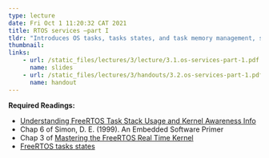 ```yaml
---
type: lecture
date: Fri Oct 1 11:20:32 CAT 2021
title: RTOS services —part I
tldr: "Introduces OS tasks, tasks states, and task memory management, semaphores, priority inversion"
thumbnail: 
links: 
    - url: /static_files/lectures/3/lecture/3.1.os-services-part-1.pdf
      name: slides
    - url: /static_files/lectures/3/handouts/3.2.os-services-part-1.pdf
      name: handout
---
```


**Required Readings:**
- [Understanding FreeRTOS Task Stack Usage and Kernel Awareness Info](https://dzone.com/articles/understanding-freertos-task-stack-usage-and-kernel)
- Chap 6 of Simon, D. E. (1999). An Embedded Software Primer
- Chap 3 of [Mastering the FreeRTOS Real Time Kernel](https://freertos.org/Documentation/161204_Mastering_the_FreeRTOS_Real_Time_Kernel-A_Hands-On_Tutorial_Guide.pdf)
- [FreeRTOS tasks states](https://www.freertos.org/RTOS-task-states.html)
